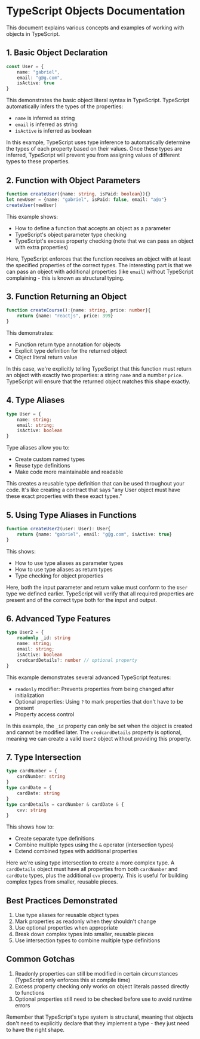 # TypeScript Objects Documentation

This document explains various concepts and examples of working with objects in TypeScript.

## 1. Basic Object Declaration
```typescript
const User = {
    name: "gabriel",
    email: "g@g.com",
    isActive: true
}
```
This demonstrates the basic object literal syntax in TypeScript. TypeScript automatically infers the types of the properties:
- `name` is inferred as string
- `email` is inferred as string
- `isActive` is inferred as boolean

In this example, TypeScript uses type inference to automatically determine the types of each property based on their values. Once these types are inferred, TypeScript will prevent you from assigning values of different types to these properties.

## 2. Function with Object Parameters
```typescript
function createUser({name: string, isPaid: boolean}){}
let newUser = {name: "gabriel", isPaid: false, email: "a@a"}
createUser(newUser)
```
This example shows:
- How to define a function that accepts an object as a parameter
- TypeScript's object parameter type checking
- TypeScript's excess property checking (note that we can pass an object with extra properties)

Here, TypeScript enforces that the function receives an object with at least the specified properties of the correct types. The interesting part is that we can pass an object with additional properties (like `email`) without TypeScript complaining - this is known as structural typing.

## 3. Function Returning an Object
```typescript
function createCourse():{name: string, price: number}{
    return {name: "reactjs", price: 399}
}
```
This demonstrates:
- Function return type annotation for objects
- Explicit type definition for the returned object
- Object literal return value

In this case, we're explicitly telling TypeScript that this function must return an object with exactly two properties: a string `name` and a number `price`. TypeScript will ensure that the returned object matches this shape exactly.

## 4. Type Aliases
```typescript
type User = {
    name: string;
    email: string;
    isActive: boolean
}
```
Type aliases allow you to:
- Create custom named types
- Reuse type definitions
- Make code more maintainable and readable

This creates a reusable type definition that can be used throughout your code. It's like creating a contract that says "any User object must have these exact properties with these exact types."

## 5. Using Type Aliases in Functions
```typescript
function createUser2(user: User): User{
    return {name: "gabriel", email: "g@g.com", isActive: true}
}
```
This shows:
- How to use type aliases as parameter types
- How to use type aliases as return types
- Type checking for object properties

Here, both the input parameter and return value must conform to the `User` type we defined earlier. TypeScript will verify that all required properties are present and of the correct type both for the input and output.

## 6. Advanced Type Features
```typescript
type User2 = {
    readonly _id: string
    name: string;
    email: string;
    isActive: boolean
    credcardDetails?: number // optional property
}
```
This example demonstrates several advanced TypeScript features:
- `readonly` modifier: Prevents properties from being changed after initialization
- Optional properties: Using `?` to mark properties that don't have to be present
- Property access control

In this example, the `_id` property can only be set when the object is created and cannot be modified later. The `credcardDetails` property is optional, meaning we can create a valid `User2` object without providing this property.

## 7. Type Intersection
```typescript
type cardNumber = {
    cardNumber: string
}
type cardDate = {
    cardDate: string
}
type cardDetails = cardNumber & cardDate & {
    cvv: string
}
```
This shows how to:
- Create separate type definitions
- Combine multiple types using the `&` operator (intersection types)
- Extend combined types with additional properties

Here we're using type intersection to create a more complex type. A `cardDetails` object must have all properties from both `cardNumber` and `cardDate` types, plus the additional `cvv` property. This is useful for building complex types from smaller, reusable pieces.

## Best Practices Demonstrated
1. Use type aliases for reusable object types
2. Mark properties as readonly when they shouldn't change
3. Use optional properties when appropriate
4. Break down complex types into smaller, reusable pieces
5. Use intersection types to combine multiple type definitions

## Common Gotchas
1. Readonly properties can still be modified in certain circumstances (TypeScript only enforces this at compile time)
2. Excess property checking only works on object literals passed directly to functions
3. Optional properties still need to be checked before use to avoid runtime errors

Remember that TypeScript's type system is structural, meaning that objects don't need to explicitly declare that they implement a type - they just need to have the right shape.
